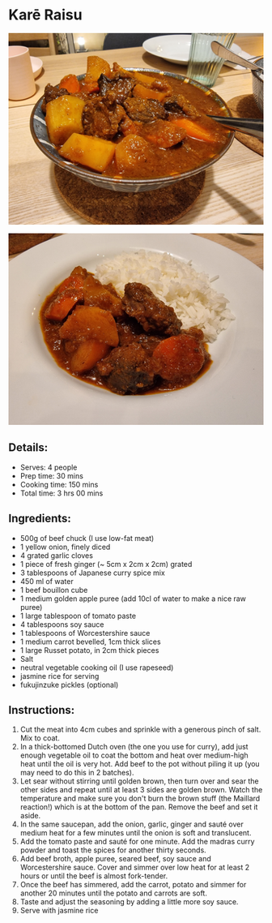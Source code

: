 # Karē Raisu

![Karē Raisu](https://github.com/anamorph/recettes/blob/master/photos/fr-plat-kare_raisu-01.jpg?raw=true) 

![Karē Raisu](https://github.com/anamorph/recettes/blob/master/photos/fr-plat-kare_raisu-02.jpg?raw=true)

## Details:
* Serves: 4 people
* Prep time: 30 mins
* Cooking time: 150 mins
* Total time: 3 hrs 00 mins

## Ingredients:
* 500g of beef chuck (I use low-fat meat)
* 1 yellow onion, finely diced
* 4 grated garlic cloves
* 1 piece of fresh ginger (~ 5cm x 2cm x 2cm) grated
* 3 tablespoons of Japanese curry spice mix
* 450 ml of water
* 1 beef bouillon cube
* 1 medium golden apple puree (add 10cl of water to make a nice raw puree)
* 1 large tablespoon of tomato paste
* 4 tablespoons soy sauce
* 1 tablespoons of Worcestershire sauce
* 1 medium carrot bevelled, 1cm thick slices
* 1 large Russet potato, in 2cm thick pieces
* Salt
* neutral vegetable cooking oil (I use rapeseed)
* jasmine rice for serving
* fukujinzuke pickles (optional)


## Instructions:
1. Cut the meat into 4cm cubes and sprinkle with a generous pinch of salt. Mix to coat. 
1. In a thick-bottomed Dutch oven (the one you use for curry), add just enough vegetable oil to coat the bottom and heat over medium-high heat until the oil is very hot. Add beef to the pot without piling it up (you may need to do this in 2 batches). 
1. Let sear without stirring until golden brown, then turn over and sear the other sides and repeat until at least 3 sides are golden brown. Watch the temperature and make sure you don't burn the brown stuff (the Maillard reaction!) which is at the bottom of the pan. Remove the beef and set it aside.
1. In the same saucepan, add the onion, garlic, ginger and sauté over medium heat for a few minutes until the onion is soft and translucent.
1. Add the tomato paste and sauté for one minute. Add the madras curry powder and toast the spices for another thirty seconds.
1. Add beef broth, apple puree, seared beef, soy sauce and Worcestershire sauce. Cover and simmer over low heat for at least 2 hours or until the beef is almost fork-tender.
1. Once the beef has simmered, add the carrot, potato and simmer for another 20 minutes until the potato and carrots are soft. 
1. Taste and adjust the seasoning by adding a little more soy sauce.
1. Serve with jasmine rice